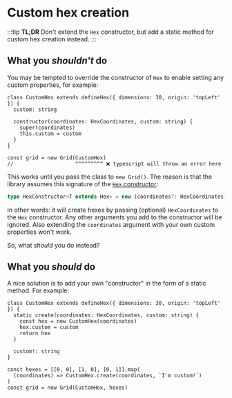 # Custom hex creation

:::tip
**TL;DR** Don't extend the `Hex` constructor, but add a static method for custom hex creation instead.
:::

## What you *shouldn't* do

You may be tempted to override the constructor of `Hex` to enable setting any custom properties, for example:

```typescript{4-7,10-11}
class CustomHex extends defineHex({ dimensions: 30, origin: 'topLeft' }) {
  custom: string

  constructor(coordinates: HexCoordinates, custom: string) {
    super(coordinates)
    this.custom = custom
  }
}

const grid = new Grid(CustomHex)
//                    ^^^^^^^^^ ❌ typescript will throw an error here
```

This works until you pass the class to `new Grid()`. The reason is that the library assumes this signature of the [`Hex` constructor](/api/#HexConstructor):

```typescript
type HexConstructor<T extends Hex> = new (coordinates?: HexCoordinates) => T
```

In other words: it will create hexes by passing (optional) `HexCoordinates` to the `Hex` constructor. Any other arguments you add to the constructor will be ignored. Also extending the `coordinates` argument with your own custom properties won't work.

So, what *should* you do instead?

## What you *should* do

A nice solution is to add your own "constructor" in the form of a static method. For example:

```typescript{2-6,11-14}
class CustomHex extends defineHex({ dimensions: 30, origin: 'topLeft' }) {
  static create(coordinates: HexCoordinates, custom: string) {
    const hex = new CustomHex(coordinates)
    hex.custom = custom
    return hex
  }

  custom!: string
}

const hexes = [[0, 0], [1, 0], [0, 1]].map(
  (coordinates) => CustomHex.create(coordinates, `I'm custom!`)
)
const grid = new Grid(CustomHex, hexes)
```

